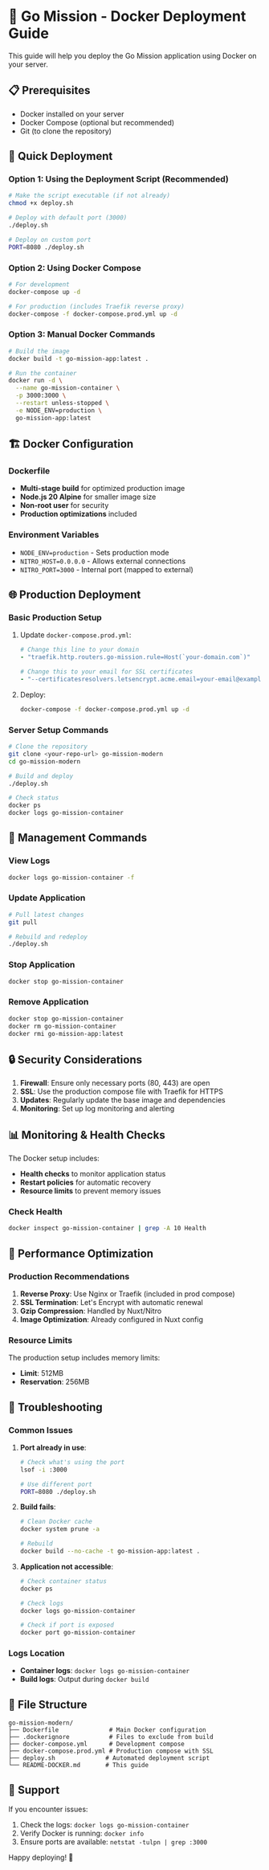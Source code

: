 # 🐳 Go Mission - Docker Deployment Guide

This guide will help you deploy the Go Mission application using Docker on your server.

## 📋 Prerequisites

- Docker installed on your server
- Docker Compose (optional but recommended)
- Git (to clone the repository)

## 🚀 Quick Deployment

### Option 1: Using the Deployment Script (Recommended)
```bash
# Make the script executable (if not already)
chmod +x deploy.sh

# Deploy with default port (3000)
./deploy.sh

# Deploy on custom port
PORT=8080 ./deploy.sh
```

### Option 2: Using Docker Compose
```bash
# For development
docker-compose up -d

# For production (includes Traefik reverse proxy)
docker-compose -f docker-compose.prod.yml up -d
```

### Option 3: Manual Docker Commands
```bash
# Build the image
docker build -t go-mission-app:latest .

# Run the container
docker run -d \
  --name go-mission-container \
  -p 3000:3000 \
  --restart unless-stopped \
  -e NODE_ENV=production \
  go-mission-app:latest
```

## 🏗️ Docker Configuration

### Dockerfile
- **Multi-stage build** for optimized production image
- **Node.js 20 Alpine** for smaller image size
- **Non-root user** for security
- **Production optimizations** included

### Environment Variables
- `NODE_ENV=production` - Sets production mode
- `NITRO_HOST=0.0.0.0` - Allows external connections
- `NITRO_PORT=3000` - Internal port (mapped to external)

## 🌐 Production Deployment

### Basic Production Setup
1. Update `docker-compose.prod.yml`:
   ```yaml
   # Change this line to your domain
   - "traefik.http.routers.go-mission.rule=Host(`your-domain.com`)"
   
   # Change this to your email for SSL certificates
   - "--certificatesresolvers.letsencrypt.acme.email=your-email@example.com"
   ```

2. Deploy:
   ```bash
   docker-compose -f docker-compose.prod.yml up -d
   ```

### Server Setup Commands
```bash
# Clone the repository
git clone <your-repo-url> go-mission-modern
cd go-mission-modern

# Build and deploy
./deploy.sh

# Check status
docker ps
docker logs go-mission-container
```

## 🔧 Management Commands

### View Logs
```bash
docker logs go-mission-container -f
```

### Update Application
```bash
# Pull latest changes
git pull

# Rebuild and redeploy
./deploy.sh
```

### Stop Application
```bash
docker stop go-mission-container
```

### Remove Application
```bash
docker stop go-mission-container
docker rm go-mission-container
docker rmi go-mission-app:latest
```

## 🔒 Security Considerations

1. **Firewall**: Ensure only necessary ports (80, 443) are open
2. **SSL**: Use the production compose file with Traefik for HTTPS
3. **Updates**: Regularly update the base image and dependencies
4. **Monitoring**: Set up log monitoring and alerting

## 📊 Monitoring & Health Checks

The Docker setup includes:
- **Health checks** to monitor application status
- **Restart policies** for automatic recovery
- **Resource limits** to prevent memory issues

### Check Health
```bash
docker inspect go-mission-container | grep -A 10 Health
```

## 🎯 Performance Optimization

### Production Recommendations
1. **Reverse Proxy**: Use Nginx or Traefik (included in prod compose)
2. **SSL Termination**: Let's Encrypt with automatic renewal
3. **Gzip Compression**: Handled by Nuxt/Nitro
4. **Image Optimization**: Already configured in Nuxt config

### Resource Limits
The production setup includes memory limits:
- **Limit**: 512MB
- **Reservation**: 256MB

## 🐛 Troubleshooting

### Common Issues

1. **Port already in use**:
   ```bash
   # Check what's using the port
   lsof -i :3000
   
   # Use different port
   PORT=8080 ./deploy.sh
   ```

2. **Build fails**:
   ```bash
   # Clean Docker cache
   docker system prune -a
   
   # Rebuild
   docker build --no-cache -t go-mission-app:latest .
   ```

3. **Application not accessible**:
   ```bash
   # Check container status
   docker ps
   
   # Check logs
   docker logs go-mission-container
   
   # Check if port is exposed
   docker port go-mission-container
   ```

### Logs Location
- **Container logs**: `docker logs go-mission-container`
- **Build logs**: Output during `docker build`

## 📁 File Structure

```
go-mission-modern/
├── Dockerfile              # Main Docker configuration
├── .dockerignore           # Files to exclude from build
├── docker-compose.yml      # Development compose
├── docker-compose.prod.yml # Production compose with SSL
├── deploy.sh              # Automated deployment script
└── README-DOCKER.md       # This guide
```

## 🤝 Support

If you encounter issues:
1. Check the logs: `docker logs go-mission-container`
2. Verify Docker is running: `docker info`
3. Ensure ports are available: `netstat -tulpn | grep :3000`

Happy deploying! 🚀 